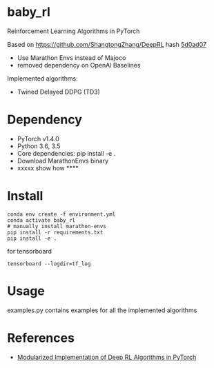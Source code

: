 # baby_rl
Reinforcement Learning Algorithms in PyTorch


Based on https://github.com/ShangtongZhang/DeepRL
 hash [5d0ad07](https://github.com/ShangtongZhang/DeepRL/commit/5d0ad07c7f2081123fddc4faf8db2aa09730e85b)


* Use Marathon Envs instead of Majoco
* removed dependency on OpenAI Baselines

Implemented algorithms:
* Twined Delayed DDPG (TD3)


# Dependency

* PyTorch v1.4.0
* Python 3.6, 3.5
* Core dependencies: pip install -e .
* Download MarathonEnvs binary
 * xxxxx show how ****


# Install
```
conda env create -f environment.yml
conda activate baby_rl
# manually install marathon-envs
pip install -r requirements.txt
pip install -e .
```

for tensorboard
```
tensorboard --logdir=tf_log
```


# Usage

examples.py contains examples for all the implemented algorithms


# References

* [Modularized Implementation of Deep RL Algorithms in PyTorch](https://github.com/ShangtongZhang/DeepRL)
